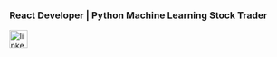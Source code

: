 ### React Developer | Python Machine Learning Stock Trader

[<img src='https://res.cloudinary.com/personaluse1234/image/upload/v1617343363/LI-In-Bug_tj31ti.png' alt='linkedin' height='32'>][1]&nbsp;

[1]: https://www.linkedin.com/in/cwnicoletti/

